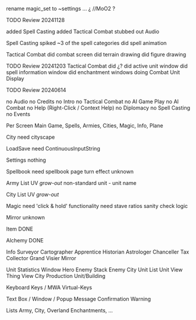 


rename magic_set to ~settings ... ¿ //MoO2 ?



TODO Review 20241128

added Spell Casting
added Tactical Combat
stubbed out Audio

Spell Casting
    spiked ~3 of the spell categories
    did spell animation
    

Tactical Combat
    did combat screen
    did terrain drawing
    did figure drawing


TODO Review 20241203
Tactical Combat
    did ¿?
    did active unit window
    did spell information window
    did enchantment windows
    doing Combat Unit Display












TODO Review 20240614

no Audio
no Credits
no Intro
no Tactical Combat
no AI Game Play
no AI Combat
no Help (Right-Click / Context Help)
no Diplomacy
no Spell Casting
no Events


Per Screen
Main
    Game, Spells, Armies, Cities, Magic, Info, Plane

City
    need cityscape

LoadSave
    need ContinuousInputString

Settings
    nothing

Spellbook
    need spellbook page turn effect
    unknown

Army List
    UV *grow-out*
    non-standard unit - unit name

City List
    UV *grow-out*

Magic
    need 'click & hold' functionality
    need stave ratios sanity check logic

Mirror
    unknown

Item
    DONE

Alchemy
    DONE

Info
    Surveyor
    Cartographer
    Apprentice
    Historian
    Astrologer
    Chanceller
    Tax Collector
    Grand Visier
    Mirror

Unit Statistics Window
Hero
Enemy Stack
Enemy City
Unit List
Unit View
Thing View
    City Production Unit/Building


Keyboard Keys / MWA Virtual-Keys

Text Box / Window / Popup
Message
Confirmation
Warning

Lists
Army, City, Overland Enchantments, ...
